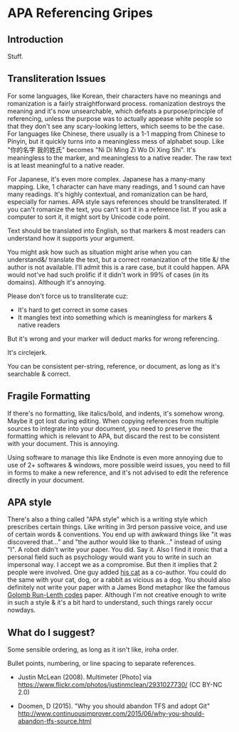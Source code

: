 # APA Referencing Gripes

## Introduction

Stuff.

## Transliteration Issues

For some languages, like Korean, their characters have no meanings and romanization is a fairly straightforward process. romanization destroys the meaning and it's now unsearchable, which defeats a purpose/principle of referencing, unless the purpose was to actually appease white people so that they don't see any scary-looking letters, which seems to be the case. For languages like Chinese, there usually is a 1-1 mapping from Chinese to Pinyin, but it quickly turns into a meaningless mess of alphabet soup. Like "你的名字 我的姓氏" becomes "Ni Di Ming Zi Wo Di Xing Shi". It's meaningless to the marker, and meaningless to a native reader. The raw text is at least meaningful to a native reader.

For Japanese, it's even more complex. Japanese has a many-many mapping. Like, 1 character can have many readings, and 1 sound can have many readings. It's highly contextual, and romanization can be hard, especially for names. APA style says references should be transliterated. If you can't romanize the text, you can't sort it in a reference list. If you ask a computer to sort it, it might sort by Unicode code point.

Text should be translated into English, so that markers & most readers can understand how it supports your argument. 

You might ask how such as situation might arise when you can understand&/ translate the text, but a correct romanization of the title &/ the author is not available. I'll admit this is a rare case, but it could happen. APA would not've had such prolific if it didn't work in 99% of cases (in its domains). Although it's annoying.

Please don't force us to transliterate cuz:

- It's hard to get correct in some cases
- It mangles text into something which is meaningless for markers & native readers

But it's wrong and your marker will deduct marks for wrong referencing.

It's circlejerk.

You can be consistent per-string, reference, or document, as long as it's searchable & correct.

## Fragile Formatting

If there's no formatting, like italics/bold, and indents, it's somehow wrong. Maybe it got lost during editing. When copying references from multiple sources to integrate into your document, you need to preserve the formatting which is relevant to APA, but discard the rest to be consistent with your document. This is annoying.

Using software to manage this like Endnote is even more annoying due to use of 2+ softwares & windows, more possible weird issues, you need to fill in forms to make a new reference, and it's not advised to edit the reference directly in your document.

## APA style

There's also a thing called "APA style" which is a writing style which prescribes certain things. Like writing in 3rd person passive voice, and use of certain words & conventions. You end up with awkward things like "it was discovered that..." and "the author would like to thank..." instead of using "I". A robot didn't write your paper. You did. Say it. Also I find it ironic that a personal field such as psychology would want you to write in such an impersonal way. I accept we as a compromise. But then it implies that 2 people were involved. One guy added [his cat](https://en.wikipedia.org/wiki/F._D._C._Willard) as a co-author. You could do the same with your cat, dog, or a rabbit as vicious as a dog. You should also definitely not write your paper with a James Bond metaphor like the famous [Golomb Run-Lenth codes](https://web.stanford.edu/class/ee398a/handouts/papers/Golomb%20-%20Run-Length%20Codes%20-%20IT66.pdf)  paper. Although I'm not creative enough to write in such a style & it's a bit hard to understand, such things rarely occur nowdays.



## What do I suggest?

Some sensible ordering, as long as it isn't like, iroha order.

Bullet points, numbering, or line spacing to separate references.


* Justin McLean (2008). Multimeter [Photo] via https://www.flickr.com/photos/justinmclean/2931027730/ (CC BY-NC 2.0)

* Doomen, D (2015). "Why you should abandon TFS and adopt Git" http://www.continuousimprover.com/2015/06/why-you-should-abandon-tfs-source.html